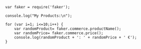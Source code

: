     var faker = require('faker');

    console.log("My Products:\n");

    for (var i=1; i<=10;i++) {
        var randomProduct= faker.commerce.productName();
        var randomPrice= faker.commerce.price();
        console.log(randomProduct + ': ' + randomPrice + ' €');
    }
